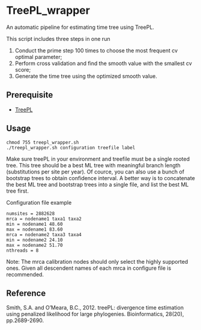 # TreePL_wrapper
An automatic pipeline for estimating time tree using TreePL.

This script includes three steps in one run
1. Conduct the prime step 100 times to choose the most frequent cv optimal parameter;
2. Perform cross validation and find the smooth value with the smallest cv score;
3. Generate the time tree using the optimized smooth value.

## Prerequisite
* [TreePL](https://github.com/blackrim/treePL)

## Usage
```
chmod 755 treepl_wrapper.sh
./treepl_wrapper.sh configuration treefile label
```
Make sure treePL in your environment and treefile must be a single rooted tree.
This tree should be a best ML tree with meaningful branch length (substitutions per site per year).
Of cource, you can also use a bunch of bootstrap trees to obtain confidence interval.
A better way is to concatenate the best ML tree and bootstrap trees into a single file, and list the best ML tree first.

Configuration file example
```
numsites = 2882628
mrca = nodename1 taxa1 taxa2
min = nodename1 48.60
max = nodename1 83.60
mrca = nodename2 taxa3 taxa4
min = nodename2 24.10
max = nodename2 51.70
nthreads = 8
```
Note: 
The mrca calibration nodes should only select the highly supported ones. 
Given all descendent names of each mrca in configure file is recommended.

## Reference
Smith, S.A. and O’Meara, B.C., 2012. treePL: divergence time estimation using penalized likelihood for large phylogenies. Bioinformatics, 28(20), pp.2689-2690.
